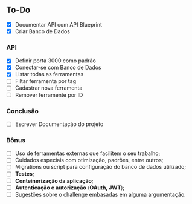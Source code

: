 ## To-Do

- [x] Documentar API com API Blueprint
- [x] Criar Banco de Dados

### API

- [x] Definir porta 3000 como padrão
- [x] Conectar-se com Banco de Dados
- [x] Listar todas as ferramentas
- [ ] Filtar ferramenta por tag
- [ ] Cadastrar nova ferramenta
- [ ] Remover ferramente por ID

### Conclusão

- [ ] Escrever Documentação do projeto
 
### Bônus
- [ ] Uso de ferramentas externas que facilitem o seu trabalho;
- [ ] Cuidados especiais com otimização, padrões, entre outros;
- [ ] Migrations ou script para configuração do banco de dados utilizado;
- [ ] **Testes**;
- [ ] **Conteinerização da aplicação**;
- [ ] **Autenticação e autorização** (**OAuth, JWT**);
- [ ] Sugestões sobre o challenge embasadas em alguma argumentação.